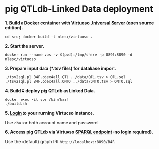 # pig QTLdb-Linked Data deployment

**1. Build a [Docker](https://www.docker.com/) container with [Virtuoso Universal Server](http://virtuoso.openlinksw.com/) (open source edition).**

`cd src; docker build -t nlesc/virtuoso .`

**2. Start the server.**

`docker run --name vos -v $(pwd):/tmp/share -p 8890:8890 -d nlesc/virtuoso`

**3. Prepare input data (*.tsv files) for database import.**

<pre><code>./tsv2sql.pl B4F.odex4all.QTL ../data/QTL.tsv > QTL.sql
./tsv2sql.pl B4F.odex4all.ONTO ../data/ONTO.tsv > ONTO.sql
</code></pre>

**4. Build & deploy pig QTLdb as Linked Data.**

<pre><code>docker exec -it vos /bin/bash
./build.sh
</code></pre>

**5. [Login](http://localhost:8890/conductor) to your running Virtuoso instance.**

Use `dba` for both account name and password.

**6. Access pig QTLdb via Virtuoso [SPARQL endpoint](http://localhost:8890/sparql) (no login required).**

Use the (default) graph IRI:`http://localhost:8890/B4F`.
